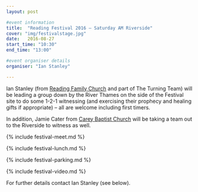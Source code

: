 ```yaml
---
layout: post

#event information
title:  "Reading Festival 2016 – Saturday AM Riverside"
cover: "img/festivalstage.jpg"
date:   2016-08-27
start_time: "10:30"
end_time: "13:00"

#event organiser details
organiser: "Ian Stanley"

---
```


Ian Stanley (from [Reading Family Church](http://www.readingfamilychurch.org.uk) and part of The Turning Team) will be leading a group down by the River Thames on the side of the Festival site to do some 1-2-1 witnessing (and exercising their prophecy and healing gifts if appropriate) – all are welcome including first timers.

In addition, Jamie Cater from [Carey Baptist Church](http://www.careybaptistchurch.org.uk) will be taking a team out to the Riverside to witness as well.

{% include festival-meet.md %}

{% include festival-lunch.md %}

{% include festival-parking.md %}

{% include festival-video.md %}

For further details contact Ian Stanley (see below).
